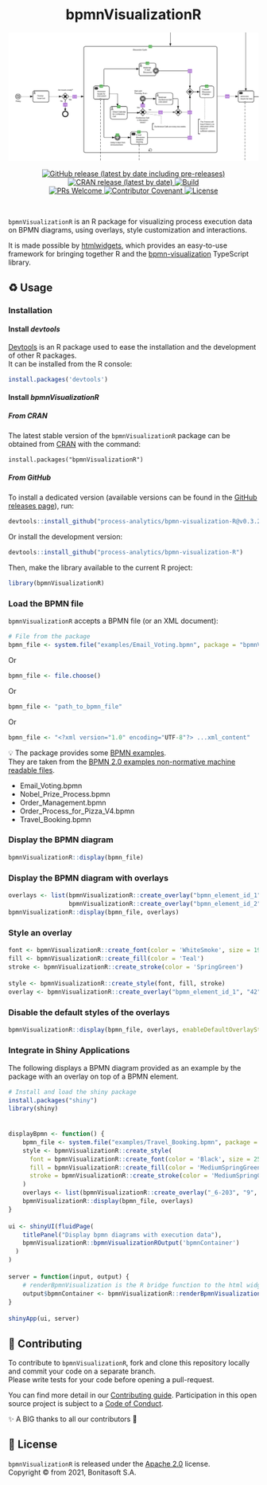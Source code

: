<h1 align="center">bpmnVisualizationR</h1>
<div align="center">
    <p align="center"> <img title="Email Voting BPMN Diagram with overlays" src="doc/example_email_voting_with_overlays.svg" alt="Email Voting BPMN Diagram with overlays"></p>
    <p align="center">
        <a href="https://github.com/process-analytics/bpmn-visualization-R/releases">
          <img alt="GitHub release (latest by date including pre-releases)" src="https://img.shields.io/github/v/release/process-analytics/bpmn-visualization-R?label=changelog&include_prereleases"> 
        </a>
        <a href="https://cran.r-project.org/package=bpmnVisualizationR">
          <img alt="CRAN release (latest by date)" src="https://www.r-pkg.org/badges/version/bpmnVisualizationR"> 
        </a>
        <a href="https://github.com/process-analytics/bpmn-visualization-R/actions/workflows/R-CMD-check.yaml">
          <img alt="Build" src="https://github.com/process-analytics/bpmn-visualization-R/workflows/R-CMD-check/badge.svg"> 
        </a>
        <br>
        <a href="CONTRIBUTING.md">
          <img alt="PRs Welcome" src="https://img.shields.io/badge/PRs-welcome-ff69b4.svg?style=flat-square"> 
        </a>
        <a href="https://github.com/process-analytics/.github/blob/main/CODE_OF_CONDUCT.md">
          <img alt="Contributor Covenant" src="https://img.shields.io/badge/Contributor%20Covenant-v2.0%20adopted-ff69b4.svg"> 
        </a> 
        <a href="LICENSE">
          <img alt="License" src="https://img.shields.io/github/license/process-analytics/bpmn-visualization-R?color=blue"> 
        </a>
    </p>
</div>  
<br>

<!-- duplicated with index.md -->
`bpmnVisualizationR` is an R package for visualizing process execution data on BPMN diagrams, using overlays, style customization and interactions.

It is made possible by [htmlwidgets](http://www.htmlwidgets.org/), which provides an easy-to-use framework for bringing together R and the [bpmn-visualization](https://github.com/process-analytics/bpmn-visualization-js) TypeScript library.
<!-- END OF duplicated with index.md -->

## ♻️ Usage
### Installation
#### Install _devtools_  
[Devtools](https://www.rdocumentation.org/packages/devtools) is an R package used to ease the installation and the development of other R packages.  
It can be installed from the R console: 
```r
install.packages('devtools')
```

<!-- duplicated with index.md -->
#### Install _bpmnVisualizationR_

##### From CRAN
The latest stable version of the `bpmnVisualizationR` package can be obtained from [CRAN](https://cran.r-project.org/web/packages/bpmnVisualizationR/index.html) with the command:
```
install.packages("bpmnVisualizationR")
```

##### From GitHub

To install a dedicated version (available versions can be found in the [GitHub releases page](https://github.com/process-analytics/bpmn-visualization-R/releases)), run:
```r
devtools::install_github("process-analytics/bpmn-visualization-R@v0.3.2")
```

Or install the development version:
```r
devtools::install_github("process-analytics/bpmn-visualization-R")
```

Then, make the library available to the current R project:
```r
library(bpmnVisualizationR)
```
<!-- END OF duplicated with index.md -->

### Load the BPMN file
`bpmnVisualizationR` accepts a BPMN file (or an XML document):

```r
# File from the package
bpmn_file <- system.file("examples/Email_Voting.bpmn", package = "bpmnVisualizationR")
```

Or
```r
bpmn_file <- file.choose()
```

Or
```r
bpmn_file <- "path_to_bpmn_file"
```

Or
```r
bpmn_file <- "<?xml version="1.0" encoding="UTF-8"?> ...xml_content"
```

💡 The package provides some [BPMN examples](./inst/examples). \
They are taken from the [BPMN 2.0 examples non-normative machine readable files](https://www.omg.org/spec/BPMN/2.0).
- Email_Voting.bpmn
- Nobel_Prize_Process.bpmn
- Order_Management.bpmn
- Order_Process_for_Pizza_V4.bpmn
- Travel_Booking.bpmn

### Display the BPMN diagram
```r
bpmnVisualizationR::display(bpmn_file)
```


### Display the BPMN diagram with overlays

```r
overlays <- list(bpmnVisualizationR::create_overlay("bpmn_element_id_1", "42"), 
                 bpmnVisualizationR::create_overlay("bpmn_element_id_2", "9"))
bpmnVisualizationR::display(bpmn_file, overlays)
```

### Style an overlay

```r
font <- bpmnVisualizationR::create_font(color = 'WhiteSmoke', size = 19)
fill <- bpmnVisualizationR::create_fill(color = 'Teal')
stroke <- bpmnVisualizationR::create_stroke(color = 'SpringGreen')

style <- bpmnVisualizationR::create_style(font, fill, stroke)
overlay <- bpmnVisualizationR::create_overlay("bpmn_element_id_1", "42", style)
```

### Disable the default styles of the overlays

```r
bpmnVisualizationR::display(bpmn_file, overlays, enableDefaultOverlayStyle=FALSE)
```

### Integrate in Shiny Applications

The following displays a BPMN diagram provided as an example by the package with an overlay on top of a BPMN element.

```r
# Install and load the shiny package
install.packages("shiny")
library(shiny)


displayBpmn <- function() {
    bpmn_file <- system.file("examples/Travel_Booking.bpmn", package = "bpmnVisualizationR")
    style <- bpmnVisualizationR::create_style(
      font = bpmnVisualizationR::create_font(color = 'Black', size = 25), 
      fill = bpmnVisualizationR::create_fill(color = 'MediumSpringGreen'), 
      stroke = bpmnVisualizationR::create_stroke(color = 'MediumSpringGreen')
    )
    overlays <- list(bpmnVisualizationR::create_overlay("_6-203", "9", style))
    bpmnVisualizationR::display(bpmn_file, overlays)
}

ui <- shinyUI(fluidPage(
    titlePanel("Display bpmn diagrams with execution data"),
    bpmnVisualizationR::bpmnVisualizationROutput('bpmnContainer')
  )
)

server = function(input, output) {
    # renderBpmnVisualization is the R bridge function to the html widgets
    output$bpmnContainer <- bpmnVisualizationR::renderBpmnVisualizationR({ displayBpmn() })
}

shinyApp(ui, server)
```

## 🔧 Contributing

To contribute to `bpmnVisualizationR`, fork and clone this repository locally and commit your code on a separate branch. \
Please write tests for your code before opening a pull-request.

You can find more detail in our [Contributing guide](CONTRIBUTING.md). Participation in this open source project is subject to a [Code of Conduct](CODE_OF_CONDUCT.md).

✨ A BIG thanks to all our contributors 🙂

## 📃 License

`bpmnVisualizationR` is released under the [Apache 2.0](LICENSE) license. \
Copyright &copy; from 2021, Bonitasoft S.A.
